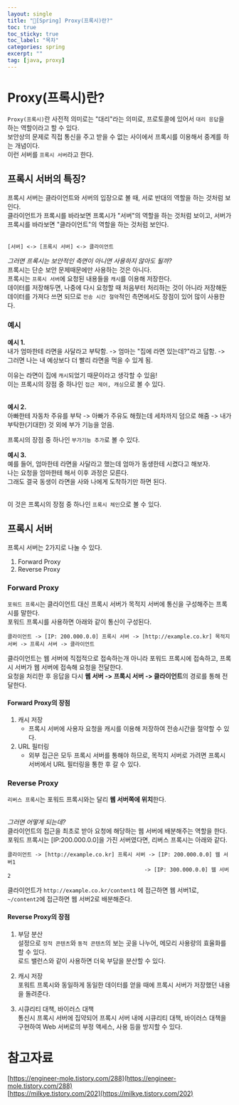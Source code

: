 ```yaml
---
layout: single
title: "📘[Spring] Proxy(프록시)란?"
toc: true
toc_sticky: true
toc_label: "목차"
categories: spring
excerpt: ""
tag: [java, proxy]
---
```


# Proxy(프록시)란?
`Proxy(프록시)`란 사전적 의미로는 "대리"라는 의미로, 프로토콜에 있어서 `대리 응답`을 하는 역할이라고 할 수 있다.  
보안상의 문제로 직접 통신을 주고 받을 수 없는 사이에서 프록시를 이용해서 중계를 하는 개념이다.  
이런 서버를 `프록시 서버`라고 한다.  


## 프록시 서버의 특징?
프록시 서버는 클라이언트와 서버의 입장으로 볼 때, 서로 반대의 역할을 하는 것처럼 보인다.  
클라이언트가 프록시를 바라보면 프록시가 "서버"의 역할을 하는 것처럼 보이고, 서버가 프록시를 바라보면 "클라이언트"의 역할을 하는 것처럼 보인다.  
<br>

```
[서버] <-> [프록시 서버] <-> 클라이언트
```  

*그러면 프록시는 보안적인 측면이 아니면 사용하지 않아도 될까?*  
프록시는 단순 보안 문제때문에만 사용하는 것은 아니다.  
프록시는 `프록시 서버`에 요청된 내용들을 `캐시`를 이용해 저장한다.  
데이터를 저장해두면, 나중에 다시 요청할 때 처음부터 처리하는 것이 아니라 저장해둔 데이터를 가져다 쓰면 되므로 `전송 시간 절약`적인 측면에서도 장점이 있어 많이 사용한다.  

### 예시
**예시 1.**  
내가 엄마한테 라면을 사달라고 부탁함. -> 엄마는 "집에 라면 있는데?"라고 답함. -> 그러면 나는 내 예상보다 더 빨리 라면을 먹을 수 있게 됨.
<br>

이유는 라면이 집에 `캐시`되었기 때문이라고 생각할 수 있음!  
이는 프록시의 장점 중 하나인 `접근 제어, 캐싱`으로 볼 수 있다.   
<br>

**예시 2.**  
아빠한테 자동차 주유를 부탁 -> 아빠가 주유도 해줬는데 세차까지 덤으로 해줌 -> 내가 부탁한(기대한) 것 외에 부가 기능을 얻음.
<br>

프록시의 장점 중 하나인 `부가기능 추가`로 볼 수 있다. 
<br>

**예시 3.**  
예를 들어, 엄마한테 라면을 사달라고 했는데 엄마가 동생한테 시켰다고 해보자.  
나는 요청을 엄마한테 해서 이후 과정은 모른다.  
그래도 결국 동생이 라면을 사와 나에게 도착하기만 하면 된다.  
<br>

이 것은 프록시의 장점 중 하나인 `프록시 체인`으로 볼 수 있다.  

## 프록시 서버
프록시 서버는 2가지로 나눌 수 있다.  
1. Forward Proxy
2. Reverse Proxy

### Forward Proxy
`포워드 프록시`는 클라이언트 대신 프록시 서버가 목적지 서버에 통신을 구성해주는 프록시를 말한다.  
포워드 프록시를 사용하면 아래와 같이 통신이 구성된다.  
```
클라이언트 -> [IP: 200.000.0.0] 프록시 서버 -> [http://example.co.kr] 목적지 서버 -> 프록시 서버 -> 클라이언트
```  
클라이언트는 웹 서버에 직접적으로 접속하는개 아니라 포워드 프록시에 접속하고, 프록시 서버가 웹 서버에 접속해 요청을 전달한다.  
요청을 처리한 후 응답을 다시 **웹 서버 -> 프록시 서버 -> 클라이언트**의 경로를 통해 전달한다.  

#### Forward Proxy의 장점
1. 캐시 저장
   - 프록시 서버에 사용자 요청을 캐시를 이용해 저장하여 전송시간을 절약할 수 있다.  
2. URL 필터링
   - 외부 접근은 모두 프록시 서버를 통해야 하므로, 목적지 서버로 가려면 프록시 서버에서 URL 필터링을 통한 후 갈 수 있다.  


### Reverse Proxy
`리버스 프록시`는 포워드 프록시와는 달리 **웹 서버쪽에 위치**한다.  
<br>

*그러면 어떻게 되는데?*  
클라이언트의 접근을 최초로 받아 요청에 해당하는 웹 서버에 배분해주는 역할을 한다.  
포워드 프록시는 [IP:200.000.0.0]을 가진 서버였다면, 리버스 프록시는 아래와 같다.  
```
클라이언트 -> [http://example.co.kr] 프록시 서버 -> [IP: 200.000.0.0] 웹 서버1
                                           -> [IP: 300.000.0.0] 웹 서버2
```  
클라이언트가 `http://example.co.kr/content1` 에 접근하면 웹 서버1로, `~/content2`에 접근하면 웹 서버2로 배분해준다.  

#### Reverse Proxy의 장점
1. 부담 분산  
설정으로 `정적 콘텐츠`와 `동적 콘텐츠`의 보는 곳을 나누어, 메모리 사용량의 효율화를 할 수 있다.  
로드 밸런스와 같이 사용하면 더욱 부담을 분산할 수 있다.  

2. 캐시 저장  
포워트 프록시와 동일하게 동일한 데이터를 얻을 때에 프록시 서버가 저장했던 내용을 돌려준다.  

3. 시큐리티 대책, 바이러스 대책  
통신시 프록시 서버에 집약되어 프록시 서버 내에 시큐리티 대책, 바이러스 대책을 구현하여 Web 서버로의 부정 액세스, 사용 등을 방지할 수 있다.  

# 참고자료
[https://engineer-mole.tistory.com/288](https://engineer-mole.tistory.com/288)  
[https://milkye.tistory.com/202](https://milkye.tistory.com/202)  